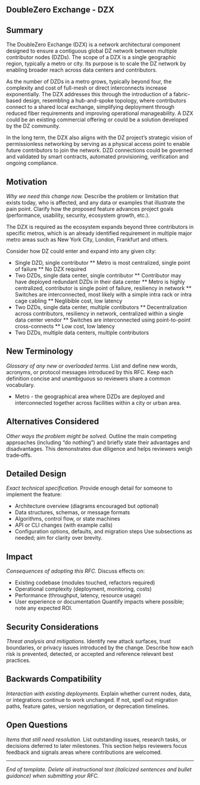 ## DoubleZero Exchange - DZX

## Summary

The DoubleZero Exchange (DZX) is a network architectural component designed to ensure a contiguous global DZ network between multiple contributor nodes (DZDs).  The scope of a DZX is a single geographic region, typically a metro or city. Its purpose is to scale the DZ network by enabling broader reach across data centers and contributors.

As the number of DZDs in a metro grows, typically beyond four, the complexity and cost of full-mesh or direct interconnects increase exponentially. The DZX addresses this through the introduction of a fabric-based design, resembling a hub-and-spoke topology, where contributors connect to a shared local exchange, simplifying deployment through reduced fiber requirements and improving operational manageability.  A DZX could be an existing commercial offering or could be a solution developed by the DZ community.

In the long term, the DZX also aligns with the DZ project’s strategic vision of permissionless networking by serving as a physical access point to enable future contributors to join the network. DZD connections could be governed and validated by smart contracts, automated provisioning, verification and ongoing compliance.


## Motivation

*Why we need this change now.*
Describe the problem or limitation that exists today, who is affected, and any data or examples that illustrate the pain point. Clarify how the proposed feature advances project goals (performance, usability, security, ecosystem growth, etc.).

The DZX is required as the ecosystem expands beyond three contributors in specific metros, which is an already identified requirement in multiple major metro areas such as New York City, London, Frankfurt and others.

Consider how DZ could enter and expand into any given city:
* Single DZD, single contributor
** Metro is most centralized, single point of failure
** No DZX required
* Two DZDs, single data center, single contributor
** Contributor may have deployed redundant DZDs in their data center
** Metro is highly centralized, contributor is single point of failure, resiliency in network
** Switches are interconnected, most likely with a simple intra rack or intra cage cabling
** Neglibible cost, low latency
* Two DZDs, single data center, multiple contibutors
** Decentralization across contributors, resiliency in network, centralized within a single data center vendor
** Switches are interconnected using point-to-point cross-connects
** Low cost, low latency
* Two DZDs, multiple data centers, multiple contributors

## New Terminology

*Glossary of any new or overloaded terms.*
List and define new words, acronyms, or protocol messages introduced by this RFC. Keep each definition concise and unambiguous so reviewers share a common vocabulary.

* Metro - the geographical area where DZDs are deployed and interconnected together across facilities within a city or urban area.

## Alternatives Considered

*Other ways the problem might be solved.*
Outline the main competing approaches (including “do nothing”) and briefly state their advantages and disadvantages. This demonstrates due diligence and helps reviewers weigh trade‑offs.

## Detailed Design

*Exact technical specification.*
Provide enough detail for someone to implement the feature:

* Architecture overview (diagrams encouraged but optional)
* Data structures, schemas, or message formats
* Algorithms, control flow, or state machines
* API or CLI changes (with example calls)
* Configuration options, defaults, and migration steps
  Use subsections as needed; aim for clarity over brevity.



## Impact

*Consequences of adopting this RFC.*
Discuss effects on:

* Existing codebase (modules touched, refactors required)
* Operational complexity (deployment, monitoring, costs)
* Performance (throughput, latency, resource usage)
* User experience or documentation
  Quantify impacts where possible; note any expected ROI.

## Security Considerations

*Threat analysis and mitigations.*
Identify new attack surfaces, trust boundaries, or privacy issues introduced by the change. Describe how each risk is prevented, detected, or accepted and reference relevant best practices.

## Backwards Compatibility

*Interaction with existing deployments.*
Explain whether current nodes, data, or integrations continue to work unchanged. If not, spell out migration paths, feature gates, version negotiation, or deprecation timelines.

## Open Questions

*Items that still need resolution.*
List outstanding issues, research tasks, or decisions deferred to later milestones. This section helps reviewers focus feedback and signals areas where contributions are welcomed.

---

*End of template. Delete all instructional text (italicized sentences and bullet guidance) when submitting your RFC.*
